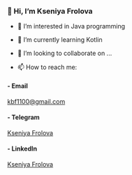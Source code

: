 ### 👋 Hi, I’m Kseniya Frolova

- 👀 I’m interested in Java programming

- 🌱 I’m currently learning Kotlin

- 💞️ I’m looking to collaborate on ...

- 📫 How to reach me:
#### - Email
kbf1100@gmail.com
#### - Telegram
[Kseniya Frolova](https://t.me/yuka1100)
#### - LinkedIn
[Kseniya Frolova](https://www.linkedin.com/in/kseniyafro1100/)
